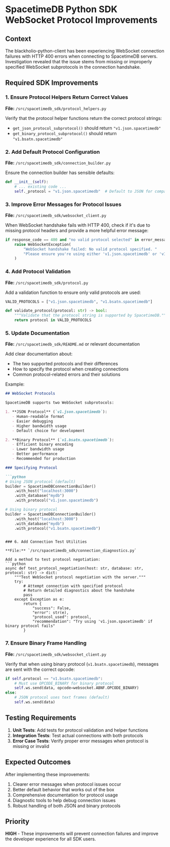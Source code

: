 # SpacetimeDB Python SDK WebSocket Protocol Improvements

## Context

The blackholio-python-client has been experiencing WebSocket connection failures with HTTP 400 errors when connecting to SpacetimeDB servers. Investigation revealed that the issue stems from missing or improperly specified WebSocket subprotocols in the connection handshake.

## Required SDK Improvements

### 1. Ensure Protocol Helpers Return Correct Values

**File:** `/src/spacetimedb_sdk/protocol_helpers.py`

Verify that the protocol helper functions return the correct protocol strings:
- `get_json_protocol_subprotocol()` should return `"v1.json.spacetimedb"`
- `get_binary_protocol_subprotocol()` should return `"v1.bsatn.spacetimedb"`

### 2. Add Default Protocol Configuration

**File:** `/src/spacetimedb_sdk/connection_builder.py`

Ensure the connection builder has sensible defaults:
```python
def __init__(self):
    # ... existing code ...
    self._protocol = "v1.json.spacetimedb"  # Default to JSON for compatibility
```

### 3. Improve Error Messages for Protocol Issues

**File:** `/src/spacetimedb_sdk/websocket_client.py`

When WebSocket handshake fails with HTTP 400, check if it's due to missing protocol headers and provide a more helpful error message:
```python
if response_code == 400 and "no valid protocol selected" in error_message:
    raise WebSocketException(
        "WebSocket handshake failed: No valid protocol specified. "
        "Please ensure you're using either 'v1.json.spacetimedb' or 'v1.bsatn.spacetimedb' as the subprotocol."
    )
```

### 4. Add Protocol Validation

**File:** `/src/spacetimedb_sdk/protocol.py`

Add a validation function to ensure only valid protocols are used:
```python
VALID_PROTOCOLS = ["v1.json.spacetimedb", "v1.bsatn.spacetimedb"]

def validate_protocol(protocol: str) -> bool:
    """Validate that the protocol string is supported by SpacetimeDB."""
    return protocol in VALID_PROTOCOLS
```

### 5. Update Documentation

**File:** `/src/spacetimedb_sdk/README.md` or relevant documentation

Add clear documentation about:
- The two supported protocols and their differences
- How to specify the protocol when creating connections
- Common protocol-related errors and their solutions

Example:
```markdown
## WebSocket Protocols

SpacetimeDB supports two WebSocket subprotocols:

1. **JSON Protocol** (`v1.json.spacetimedb`): 
   - Human-readable format
   - Easier debugging
   - Higher bandwidth usage
   - Default choice for development

2. **Binary Protocol** (`v1.bsatn.spacetimedb`):
   - Efficient binary encoding
   - Lower bandwidth usage
   - Better performance
   - Recommended for production

### Specifying Protocol

```python
# Using JSON protocol (default)
builder = SpacetimeDBConnectionBuilder()
    .with_host("localhost:3000")
    .with_database("mydb")
    .with_protocol("v1.json.spacetimedb")

# Using binary protocol
builder = SpacetimeDBConnectionBuilder()
    .with_host("localhost:3000")
    .with_database("mydb")
    .with_protocol("v1.bsatn.spacetimedb")
```
```

### 6. Add Connection Test Utilities

**File:** `/src/spacetimedb_sdk/connection_diagnostics.py`

Add a method to test protocol negotiation:
```python
async def test_protocol_negotiation(host: str, database: str, protocol: str) -> dict:
    """Test WebSocket protocol negotiation with the server."""
    try:
        # Attempt connection with specified protocol
        # Return detailed diagnostics about the handshake
        pass
    except Exception as e:
        return {
            "success": False,
            "error": str(e),
            "protocol_used": protocol,
            "recommendation": "Try using 'v1.json.spacetimedb' if binary protocol fails"
        }
```

### 7. Ensure Binary Frame Handling

**File:** `/src/spacetimedb_sdk/websocket_client.py`

Verify that when using binary protocol (`v1.bsatn.spacetimedb`), messages are sent with the correct opcode:
```python
if self.protocol == "v1.bsatn.spacetimedb":
    # Must use OPCODE_BINARY for binary protocol
    self.ws.send(data, opcode=websocket.ABNF.OPCODE_BINARY)
else:
    # JSON protocol uses text frames (default)
    self.ws.send(data)
```

## Testing Requirements

1. **Unit Tests**: Add tests for protocol validation and helper functions
2. **Integration Tests**: Test actual connections with both protocols
3. **Error Case Tests**: Verify proper error messages when protocol is missing or invalid

## Expected Outcomes

After implementing these improvements:
1. Clearer error messages when protocol issues occur
2. Better default behavior that works out of the box
3. Comprehensive documentation for protocol usage
4. Diagnostic tools to help debug connection issues
5. Robust handling of both JSON and binary protocols

## Priority

**HIGH** - These improvements will prevent connection failures and improve the developer experience for all SDK users.